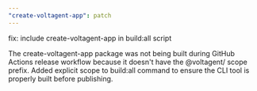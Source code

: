 ```yaml
---
"create-voltagent-app": patch
---
```


fix: include create-voltagent-app in build:all script

The create-voltagent-app package was not being built during GitHub Actions release workflow because it doesn't have the @voltagent/ scope prefix. Added explicit scope to build:all command to ensure the CLI tool is properly built before publishing.
